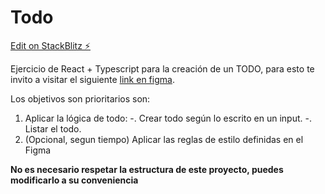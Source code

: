 # Todo

[Edit on StackBlitz ⚡️](https://stackblitz.com/edit/vitejs-vite-kz3qja)

Ejercicio de React + Typescript para la creación de un TODO, para esto te invito a visitar el siguiente [link en figma](https://www.figma.com/file/ZkFIXc72iU1CWwM9BBdBKo/Todo?node-id=0%3A1&t=scwGeN72fKhjN3jO-1).

Los objetivos son prioritarios son:

1. Aplicar la lógica de todo:
   -. Crear todo según lo escrito en un input.
   -. Listar el todo.
1. (Opcional, segun tiempo) Aplicar las reglas de estilo definidas en el Figma

**No es necesario respetar la estructura de este proyecto, puedes modificarlo a su conveniencia**
